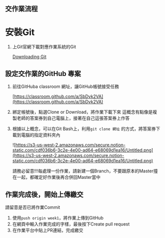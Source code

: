 ﻿## 交作業流程

# 安裝Git

1. 上Git官網下載對應作業系統的Git

    [Downloading Git](https://git-scm.com/download/win)

## 設定交作業的GitHub 專案

1. 前往GitHuba classroom 網址，讓GitHub帳號接受任務

    [https://classroom.github.com/a/SbDvk2VA](https://classroom.github.com/a/SbDvk2VA)

2. 綁定帳號後，點選Clone or Download，將作業下載下來
這概念有點像是複製老師的答案券到自己電腦上，接著在自己這張答案券上作答
3. 根據以上概念，可以在Git Bash上，利用`git clone 網址` 的方式，將答案券下載到電腦的指定資料夾內

    ![https://s3-us-west-2.amazonaws.com/secure.notion-static.com/cdf036b6-3c2e-4e00-ad64-e68069d1ea16/Untitled.png](https://s3-us-west-2.amazonaws.com/secure.notion-static.com/cdf036b6-3c2e-4e00-ad64-e68069d1ea16/Untitled.png)

    請務必留意!!!每處理一份作業，請新建一個Branch，不要跟原本的Master撞在一起，都確定好作業後再合併回Master當中

## 作業完成後，開始上傳繳交

請留意是否已將作業Commit

1. 使用`push origin week1`，將作業上傳到GitHub
2. 在網頁中輸入作業完成的字樣，最後按下Create pull request
3. 在作業平台中貼上PR連結，完成繳交